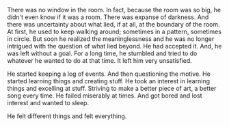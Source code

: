 There was no window in the room. In fact, because the room was so big, he didn't even know if it was a room. There was expanse of darkness. And there was uncertainty about what lied, if at all, at the boundary of the room. At first, he used to keep walking around; sometimes in a pattern, sometimes in circle. But soon he realized the meaninglessness and he was no longer intrigued with the question of what lied beyond. He had accepted it. And, he was left without a goal. For a long time, he stumbled and tried to do whatever he wanted to do at that time. It left him very unsatisfied.

He started keeping a log of events. And then questioning the motive. He started learning things and creating stuff. He took an interest in learning things and excelling at stuff. Striving to make a better piece of art, a better song every time. He failed miserably at times. And got bored and lost interest and wanted to sleep.

He felt different things and felt everything.
